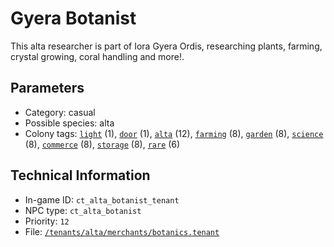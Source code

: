 # Gyera Botanist

This alta researcher is part of Iora Gyera Ordis, researching plants, farming, crystal growing, coral handling and more!.

## Parameters

- Category: casual
- Possible species: alta
- Colony tags: [`light`](https://ceterai.github.io/MyEnternia/Wiki/Tags/Light) (1), [`door`](https://ceterai.github.io/MyEnternia/Wiki/Tags/Door) (1), [`alta`](https://ceterai.github.io/MyEnternia/Wiki/Tags/Alta) (12), [`farming`](https://ceterai.github.io/MyEnternia/Wiki/Tags/Farming) (8), [`garden`](https://ceterai.github.io/MyEnternia/Wiki/Tags/Garden) (8), [`science`](https://ceterai.github.io/MyEnternia/Wiki/Tags/Science) (8), [`commerce`](https://ceterai.github.io/MyEnternia/Wiki/Tags/Commerce) (8), [`storage`](https://ceterai.github.io/MyEnternia/Wiki/Tags/Storage) (8), [`rare`](https://ceterai.github.io/MyEnternia/Wiki/Tags/Rare) (6)

## Technical Information

- In-game ID: `ct_alta_botanist_tenant`
- NPC type: `ct_alta_botanist`
- Priority: `12`
- File: [`/tenants/alta/merchants/botanics.tenant`](https://github.com/Ceterai/Enternia/blob/main/tenants/alta/merchants/botanics.tenant)
